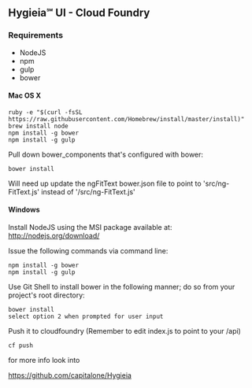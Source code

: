 
## Hygieia℠ UI - Cloud Foundry

### Requirements

- NodeJS
- npm
- gulp
- bower

#### Mac OS X

    ruby -e "$(curl -fsSL https://raw.githubusercontent.com/Homebrew/install/master/install)"
    brew install node
    npm install -g bower
    npm install -g gulp

Pull down bower_components that's configured with bower:

    bower install

Will need up update the ngFitText bower.json file to point to 'src/ng-FitText.js' instead of '/src/ng-FitText.js'

#### Windows

Install NodeJS using the MSI package available at: http://nodejs.org/download/

Issue the following commands via command line:

	npm install -g bower
	npm install -g gulp

Use Git Shell to install bower in the following manner; do so from your project's root directory:

    bower install
	select option 2 when prompted for user input

Push it to cloudfoundry (Remember to edit index.js to point to your /api)

    cf push

for more info look into 

https://github.com/capitalone/Hygieia
